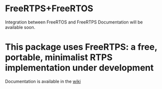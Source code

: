 # FreeRTPS+FreeRTOS
Integration between FreeRTOS and FreeRTPS
Documentation will be available soon.

# This package uses FreeRTPS: a free, portable, minimalist RTPS implementation under development
Documentation is available in the [wiki](https://github.com/ros2/freertps/wiki)
